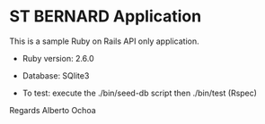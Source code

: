 # ST BERNARD Application

This is a sample Ruby on Rails API only application.

* Ruby version: 2.6.0

* Database: SQlite3

* To test: execute the ./bin/seed-db script then ./bin/test (Rspec)

Regards
Alberto Ochoa
